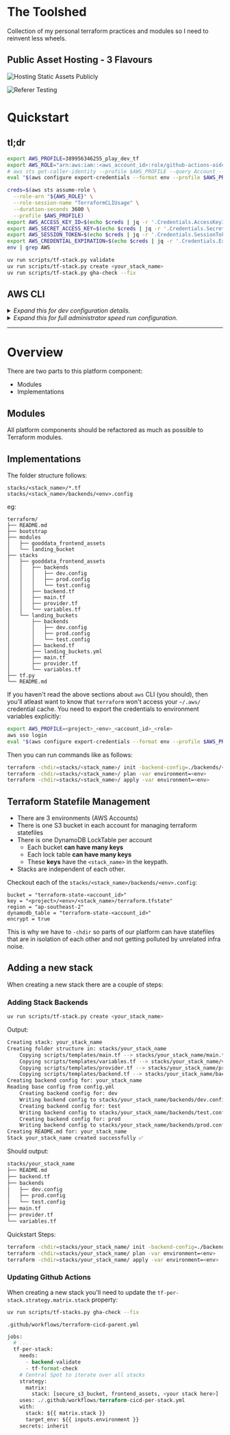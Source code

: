 # The Toolshed

Collection of my personal terraform practices and modules so I need to reinvent less wheels.

## Public Asset Hosting - 3 Flavours

![Hosting Static Assets Publicly](static_assets/public-asset-hosting.png)

![Referer Testing](https://d3vcy7wygnf0wa.cloudfront.net/public-asset-hosting.png)

<!--TOC-->

<!--TOC-->

# Quickstart

## tl;dr

```sh
export AWS_PROFILE=389956346255_play_dev_tf
export AWS_ROLE="arn:aws:iam::<aws_account_id>:role/github-actions-oidc-<aws_account_id>-Role-<random_id>"
# aws sts get-caller-identity --profile $AWS_PROFILE --query Account --output text
eval "$(aws configure export-credentials --format env --profile $AWS_PROFILE)"
```

```sh
creds=$(aws sts assume-role \
  --role-arn "${AWS_ROLE}" \
  --role-session-name "TerraformCLIUsage" \
  --duration-seconds 3600 \
  --profile $AWS_PROFILE)
export AWS_ACCESS_KEY_ID=$(echo $creds | jq -r '.Credentials.AccessKeyId')
export AWS_SECRET_ACCESS_KEY=$(echo $creds | jq -r '.Credentials.SecretAccessKey')
export AWS_SESSION_TOKEN=$(echo $creds | jq -r '.Credentials.SessionToken')
export AWS_CREDENTIAL_EXPIRATION=$(echo $creds | jq -r '.Credentials.Expiration')
env | grep AWS
```

```sh
uv run scripts/tf-stack.py validate
uv run scripts/tf-stack.py create <your_stack_name>
uv run scripts/tf-stack.py gha-check --fix

```

## AWS CLI

<details> 

<summary><i>Expand this for dev configuration details.</i></summary>

## Pre-requisites

- [terraform](https://developer.hashicorp.com/terraform/tutorials/aws-get-started/install-cli#install-terraform)
- [aws cli](https://docs.aws.amazon.com/cli/latest/userguide/getting-started-install.html#getting-started-install-instructions)

You will want to setup your aws cli sso like so:

```sh
aws configure sso --profile "<company>_<env>_<account_id>_<role>"
```

The `AWS_PROFILE` name should follow the convention `<company>_<env>_<account_id>_<role>`.

> **NOTE:** 🚨 Try to avoid setting a `[default]` in your `~/.aws/credentials`. 🚨
>
> This will force you to use `--profile` and be explicit with **what actions** are applied on **what accounts**. (Yes this comes from _experience_ 🫠 ).
> You can however `export AWS_PROFILE=<project>_DEV_<aws_account_id>_Developer` so all commands will set the `--profile` automatically.

With the following values:

```sh
SSO session name (Recommended): <project>_DEV_<aws_account_id>_Developer_Session
SSO start URL [None]: https://<sso_domain>.awsapps.com/start/#
SSO region [None]: ap-southeast-2
SSO registration scopes [sso:account:access]:
...
CLI default client Region [None]: ap-southeast-2
CLI default output format [None]: json
```

Then to reauthenticate simply run:

```sh
aws sso login --profile <project>_DEV_<aws_account_id>_Developer
# SSO Login does not export environment variables needed for Terraform
eval "$(aws configure export-credentials --format env)"
```

</details>    
 
 <details> 

<summary><i>Expand this for full administrator speed run configuration.</i></summary>

- Copy the below mega-snippet into `~/.aws/config`
- `export AWS_PROFILE=<project>_<env>_<account_id>_<role>`
- `aws sso login`
- `aws sts get-caller-identity --profile $AWS_PROFILE --query Account --output text`
- `eval "$(aws configure export-credentials --format env --profile $AWS_PROFILE)"`

When you perform `aws sso login`:
- It looks in the `~/.aws/sso/cache` and `~/.aws/cli/cache` caches trying to match a json file with a name that is a `SHA1` hash of either the `profile.sso_session` or the `sso_session.sso_start_url` values.
    - _Cache-Miss_: Open a browser an authenticate
    - _Cache-Hit_: Use AccessToken

```ini
[profile <Project>_<Env>_<AccountID>_<Role>]
sso_session = <Project>_<Env>_<AccountID>_<Role>_Session
sso_account_id = <AccountID>
sso_role_name = <sso_role_name>
region = ap-southeast-2
output = json
[sso-session <Project>_<Env>_<AccountID>_<Role>_Session]
sso_start_url = https://<sso_domain>.awsapps.com/start/#
sso_region = ap-southeast-2
sso_registration_scopes = sso:account:access
```
</details>

 ----

# Overview

There are two parts to this platform component:
- Modules
- Implementations

## Modules

All platform components should be refactored as much as possible to Terraform modules.

## Implementations

The folder structure follows:

```
stacks/<stack_name>/*.tf
stacks/<stack_name>/backends/<env>.config
```

eg:

```
terraform/
├── README.md
├── bootstrap
├── modules
│   ├── gooddata_frontend_assets
│   └── landing_bucket
├── stacks
│   ├── gooddata_frontend_assets
│   │   ├── backends
│   │   │   ├── dev.config
│   │   │   ├── prod.config
│   │   │   └── test.config
│   │   ├── backend.tf
│   │   ├── main.tf
│   │   ├── provider.tf
│   │   └── variables.tf
│   └── landing_buckets
│       ├── backends
│       │   ├── dev.config
│       │   ├── prod.config
│       │   └── test.config
│       ├── backend.tf
│       ├── landing_buckets.yml
│       ├── main.tf
│       ├── provider.tf
│       └── variables.tf
├── tf.py
└── README.md
```

If you haven't read the above sections about `aws` CLI (you should), then you'll atleast want to know that `terraform` won't access your `~/.aws/` credential cache. You need to export the credentials to environment variables explicitly:
```sh
export AWS_PROFILE=<project>_<env>_<account_id>_<role>
aws sso login
eval "$(aws configure export-credentials --format env --profile $AWS_PROFILE)"
```

Then you can run commands like as follows:

```sh
terraform -chdir=stacks/<stack_name>/ init -backend-config=./backends/<env>.config -reconfigure
terraform -chdir=stacks/<stack_name>/ plan -var environment=<env>
terraform -chdir=stacks/<stack_name>/ apply -var environment=<env>
```
## Terraform Statefile Management

- There are 3 environments (AWS Accounts)
- There is one S3 bucket in each account for managing terraform statefiles
- There is one DynamoDB LockTable per account
  - Each bucket **can have many keys** 
  - Each lock table **can have many keys** 
  - These **keys** have the `<stack_name>` in the keypath.
- Stacks are independent of each other.

Checkout each of the `stacks/<stack_name>/backends/<env>.config`:

```hcl
bucket = "terraform-state-<account_id>" 
key = "<project>/<env>/<stack_name>/terraform.tfstate" 
region = "ap-southeast-2" 
dynamodb_table = "terraform-state-<account_id>" 
encrypt = true 
```

This is why we have to `-chdir` so parts of our platform can have statefiles that are in isolation of each other and not getting polluted by unrelated infra noise.

## Adding a new stack

When creating a new stack there are a couple of steps:

### Adding Stack Backends

```sh
uv run scripts/tf-stack.py create <your_stack_name>
```

Output:
```sh
Creating stack: your_stack_name
Creating folder structure in: stacks/your_stack_name
    Copying scripts/templates/main.tf --> stacks/your_stack_name/main.tf
    Copying scripts/templates/variables.tf --> stacks/your_stack_name/variables.tf
    Copying scripts/templates/provider.tf --> stacks/your_stack_name/provider.tf
    Copying scripts/templates/backend.tf --> stacks/your_stack_name/backend.tf
Creating backend config for: your_stack_name
Reading base config from config.yml
    Creating backend config for: dev
    Writing backend config to stacks/your_stack_name/backends/dev.config
    Creating backend config for: test
    Writing backend config to stacks/your_stack_name/backends/test.config
    Creating backend config for: prod
    Writing backend config to stacks/your_stack_name/backends/prod.config
Creating README.md for: your_stack_name
Stack your_stack_name created successfully ✅
```

Should output:

```sh
stacks/your_stack_name
├── README.md
├── backend.tf
├── backends
│   ├── dev.config
│   ├── prod.config
│   └── test.config
├── main.tf
├── provider.tf
└── variables.tf
```

Quickstart Steps:

```sh
terraform -chdir=stacks/your_stack_name/ init -backend-config=./backends/<env>.config -reconfigure
terraform -chdir=stacks/your_stack_name/ plan -var environment=<env>
terraform -chdir=stacks/your_stack_name/ apply -var environment=<env>
```

### Updating Github Actions

When creating a new stack you'll need to update the `tf-per-stack.strategy.matrix.stack` property:

```sh
uv run scripts/tf-stacks.py gha-check --fix
```

`.github/workflows/terraform-cicd-parent.yml`

```terraform
jobs:
  # ...
  tf-per-stack:
    needs:
      - backend-validate
      - tf-format-check
    # Central Spot to iterate over all stacks
    strategy:
      matrix:
        stack: [secure_s3_bucket, frontend_assets, <your stack here>]
    uses: ./.github/workflows/terraform-cicd-per-stack.yml
    with:
      stack: ${{ matrix.stack }}
      target_env: ${{ inputs.environment }}
    secrets: inherit
```

  